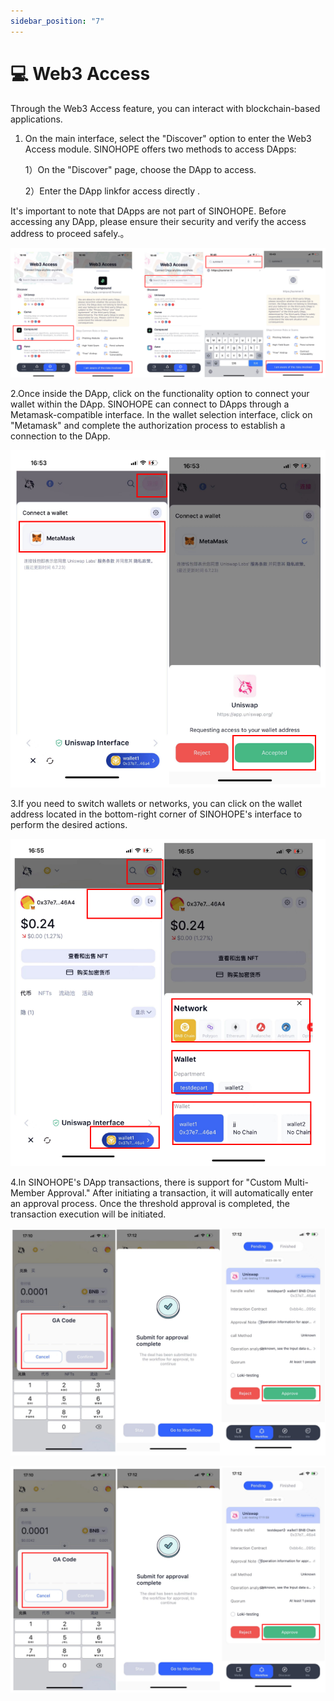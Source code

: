 ```yaml
---
sidebar_position: "7"
---
```

# 💻 Web3 Access

Through the Web3 Access feature, you can interact with blockchain-based applications.

1.  On the main interface, select the "Discover" option to enter the Web3 Access module. SINOHOPE offers two methods to access DApps:

    1）On the "Discover" page, choose the DApp to access.

    2）Enter the DApp linkfor access directly .

It's important to note that DApps are not part of SINOHOPE. Before accessing any DApp, please ensure their security and verify the access address to proceed safely.。

![](<../images/assets/image (100).png>)

2.Once inside the DApp, click on the functionality option to connect your wallet within the DApp. SINOHOPE can connect to DApps through a Metamask-compatible interface. In the wallet selection interface, click on "Metamask" and complete the authorization process to establish a connection to the DApp.

<div align="left">

![](<../images/assets/image (101).png>)

</div>

3.If you need to switch wallets or networks, you can click on the wallet address located in the bottom-right corner of SINOHOPE's interface to perform the desired actions.

<div align="left">

![](<../images/assets/image (106).png>)

</div>

4.In SINOHOPE's DApp transactions, there is support for "Custom Multi-Member Approval." After initiating a transaction, it will automatically enter an approval process. Once the threshold approval is completed, the transaction execution will be initiated.

<div align="left">

![](<../images/assets/image (107).png>)

</div>

![](<../images/assets/image (105).png>)
